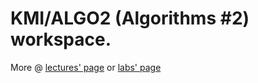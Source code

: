 # **KMI/ALGO2 (Algorithms #2) workspace.**  
More @ [lectures' page](https://phoenix.inf.upol.cz/~osicka/algo2.html) or [labs' page](https://apollo.inf.upol.cz/~urbanec/teaching/2021/algo2)
